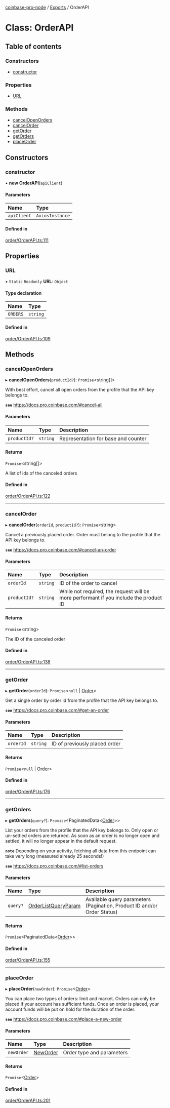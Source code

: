 [coinbase-pro-node](../README.md) / [Exports](../modules.md) / OrderAPI

# Class: OrderAPI

## Table of contents

### Constructors

- [constructor](orderapi.md#constructor)

### Properties

- [URL](orderapi.md#url)

### Methods

- [cancelOpenOrders](orderapi.md#cancelopenorders)
- [cancelOrder](orderapi.md#cancelorder)
- [getOrder](orderapi.md#getorder)
- [getOrders](orderapi.md#getorders)
- [placeOrder](orderapi.md#placeorder)

## Constructors

### constructor

• **new OrderAPI**(`apiClient`)

#### Parameters

| Name        | Type            |
| :---------- | :-------------- |
| `apiClient` | `AxiosInstance` |

#### Defined in

[order/OrderAPI.ts:111](https://github.com/bennycode/coinbase-pro-node/blob/4fcd15c/src/order/OrderAPI.ts#L111)

## Properties

### URL

▪ `Static` `Readonly` **URL**: `Object`

#### Type declaration

| Name     | Type     |
| :------- | :------- |
| `ORDERS` | `string` |

#### Defined in

[order/OrderAPI.ts:109](https://github.com/bennycode/coinbase-pro-node/blob/4fcd15c/src/order/OrderAPI.ts#L109)

## Methods

### cancelOpenOrders

▸ **cancelOpenOrders**(`productId?`): `Promise`<string[]\>

With best effort, cancel all open orders from the profile that the API key belongs to.

**`see`** https://docs.pro.coinbase.com/#cancel-all

#### Parameters

| Name         | Type     | Description                         |
| :----------- | :------- | :---------------------------------- |
| `productId?` | `string` | Representation for base and counter |

#### Returns

`Promise`<string[]\>

A list of ids of the canceled orders

#### Defined in

[order/OrderAPI.ts:122](https://github.com/bennycode/coinbase-pro-node/blob/4fcd15c/src/order/OrderAPI.ts#L122)

---

### cancelOrder

▸ **cancelOrder**(`orderId`, `productId?`): `Promise`<string\>

Cancel a previously placed order. Order must belong to the profile that the API key belongs to.

**`see`** https://docs.pro.coinbase.com/#cancel-an-order

#### Parameters

| Name         | Type     | Description                                                                           |
| :----------- | :------- | :------------------------------------------------------------------------------------ |
| `orderId`    | `string` | ID of the order to cancel                                                             |
| `productId?` | `string` | While not required, the request will be more performant if you include the product ID |

#### Returns

`Promise`<string\>

The ID of the canceled order

#### Defined in

[order/OrderAPI.ts:138](https://github.com/bennycode/coinbase-pro-node/blob/4fcd15c/src/order/OrderAPI.ts#L138)

---

### getOrder

▸ **getOrder**(`orderId`): `Promise`<`null` \| [Order](../modules.md#order)\>

Get a single order by order id from the profile that the API key belongs to.

**`see`** https://docs.pro.coinbase.com/#get-an-order

#### Parameters

| Name      | Type     | Description                   |
| :-------- | :------- | :---------------------------- |
| `orderId` | `string` | ID of previously placed order |

#### Returns

`Promise`<`null` \| [Order](../modules.md#order)\>

#### Defined in

[order/OrderAPI.ts:176](https://github.com/bennycode/coinbase-pro-node/blob/4fcd15c/src/order/OrderAPI.ts#L176)

---

### getOrders

▸ **getOrders**(`query?`): `Promise`<PaginatedData<[Order](../modules.md#order)\>\>

List your orders from the profile that the API key belongs to. Only open or un-settled orders are returned. As soon as an order is no longer open and settled, it will no longer appear in the default request.

**`note`** Depending on your activity, fetching all data from this endpoint can take very long (measured already 25 seconds!)

**`see`** https://docs.pro.coinbase.com/#list-orders

#### Parameters

| Name | Type | Description |
| :-- | :-- | :-- |
| `query?` | [OrderListQueryParam](../interfaces/orderlistqueryparam.md) | Available query parameters (Pagination, Product ID and/or Order Status) |

#### Returns

`Promise`<PaginatedData<[Order](../modules.md#order)\>\>

#### Defined in

[order/OrderAPI.ts:155](https://github.com/bennycode/coinbase-pro-node/blob/4fcd15c/src/order/OrderAPI.ts#L155)

---

### placeOrder

▸ **placeOrder**(`newOrder`): `Promise`<[Order](../modules.md#order)\>

You can place two types of orders: limit and market. Orders can only be placed if your account has sufficient funds. Once an order is placed, your account funds will be put on hold for the duration of the order.

**`see`** https://docs.pro.coinbase.com/#place-a-new-order

#### Parameters

| Name       | Type                               | Description               |
| :--------- | :--------------------------------- | :------------------------ |
| `newOrder` | [NewOrder](../modules.md#neworder) | Order type and parameters |

#### Returns

`Promise`<[Order](../modules.md#order)\>

#### Defined in

[order/OrderAPI.ts:201](https://github.com/bennycode/coinbase-pro-node/blob/4fcd15c/src/order/OrderAPI.ts#L201)
